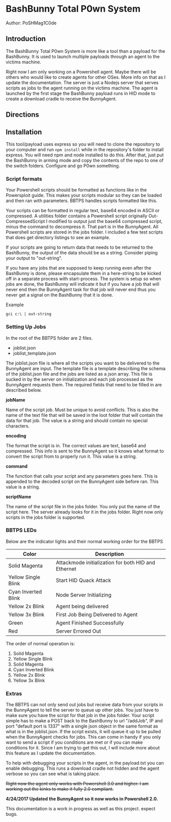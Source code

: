# BashBunny Total P0wn System

Author: PoSHMag1C0de

## Introduction
The BashBunny Total P0wn System is more like a tool than a payload for the BashBunny.  It is used to launch multiple payloads through an agent to the victims machine.

Right now I am only working on a Powershell agent.  Maybe there will be others who would like to create agents for other OSes.  More info on that as I update the documentation.  The server is just a Nodejs server that serves scripts as jobs to the agent running on the victims machine.  The agent is launched by the first stage the BashBunny payload runs in HID mode to create a download cradle to receive the BunnyAgent.

## Directions

## Installation
This tool/payload uses express so you will need to clone the repository to your computer and run ```npm install``` while in the repository's folder to install express.  You will need npm and node installed to do this.  After that, just put the BashBunny in arming mode and copy the contents of the repo to one of the switch folders.  Configure and go P0wn something.

### Script formats
Your Powershell scripts should be formatted as functions like in the Powersploit guide.  This makes your scripts modular so they can be loaded and then ran with parameters.  BBTPS handles scripts formatted like this.

Your scripts can be formatted in regular text, base64 encoded in ASCII or compressed.  A utilities folder contains a Powershell script originally Out-CompressedScript I modified to output just the base64 compressed script, minus the command to decompress it.  That part is in the BunnyAgent.  All Powershell scripts are stored in the jobs folder.  I included a few test scripts that does get directory listings to see an example.

If your scripts are going to return data that needs to be returned to the BashBunny, the output of the data should be as a string.  Consider piping your output to "out-string".

If you have any jobs that are supposed to keep running even after the BashBunny is done, please encapsulate them in a here-string to be kicked off in a separate process with start-process.  The system is setup so when jobs are done, the BashBunny will indicate it but if you have a job that will never end then the BunnyAgent task for that job will never end thus you never get a signal on the BashBunny that it is done.

Example

```gci c:\ | out-string```

### Setting Up Jobs
In the root of the BBTPS folder are 2 files.

- joblist.json
- joblist_template.json

The joblist.json file is where all the scripts you want to be delivered to the BunnyAgent are input.  The template file is a template describing the schema of the joblist.json file and the jobs are listed as a json array.  This file is sucked in by the server on initialization and each job processed as the BunnyAgent requests them.  The required fields that need to be filled in are described below.

**jobName**

Name of the script job.  Must be unique to avoid conflicts.  This is also the name of the text file that will be saved in the loot folder that will contain the data for that job.  The value is a string and should contain no special characters.

**encoding**

The format the script is in.  The correct values are text, base64 and compressed.  This info is sent to the BunnyAgent so it knows what format to convert the script from to properly run it.  This value is a string.

**command**

The function that calls your script and any parameters goes here.  This is appended to the decoded script on the BunnyAgent side before ran.  This value is a string.

**scriptName**

The name of the script file in the jobs folder.  You only put the name of the script here.  The server already looks for it in the jobs folder.  Right now only scripts in the jobs folder is supported.

### BBTPS LEDs
Below are the indicator lights and their normal working order for the BBTPS

| Color | Description |
|-------|-------------|
| Solid Magenta	| Attackmode initialization for both HID and Ethernet |
| Yellow Single Blink | Start HID Quack Attack |
| Cyan Inverted Blink | Node Server Initializing |
| Yellow 2x Blink | Agent being delivered |
| Yellow 3x Blink | First Job Being Delivered to Agent |
| Green | Agent Finished Successfully |
| Red | Server Errored Out |
The order of normal operation is:

1. Solid Magenta
2. Yellow Single Blink
3. Solid Magenta
4. Cyan Inverted Blink
5. Yellow 2x Blink
6. Yellow 3x Blink


### Extras
The BBTPS can not only send out jobs but receive data from your scripts in the BunnyAgent to tell the server to queue up other jobs.  You just have to make sure you have the script for that job in the jobs folder.  Your script simple has to make a POST back to the BashBunny to url "/addJob", IP and port "default port is 1337" with a single json object in the same format as what is in the joblist.json.  If the script exists, it will queue it up to be pulled when the BunnyAgent checks for jobs.  This can come in handy if you only want to send a script if you conditions are met or if you can make conditions for it.  Since I am trying to get this out, I will include more about this feature as I update the documentation.

To help with debugging your scripts in the agent, in the payload.txt you can enable debugging.  This runs a download cradle not hidden and the agent verbose so you can see what is taking place.

~~Right now the agent only works with Powershell 3.0 and higher.  I am working out the kinks to make it fully 2.0 compliant.~~

**4/24/2017 Updated the BunnyAgent so it now works in Powershell 2.0.**

This documentation is a work in progress as well as this project.  expect bugs.